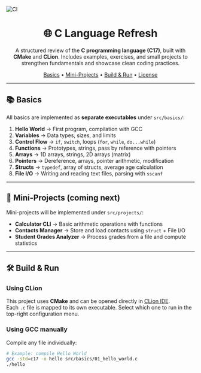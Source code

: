 ![CI](https://github.com/EI-Flores/C_Language_Refresh/actions/workflows/ci.yml/badge.svg)


<h1 align="center">🌐 C Language Refresh</h1>
<p align="center">
  A structured review of the <b>C programming language (C17)</b>, built with <b>CMake</b> and <b>CLion</b>.  
  Includes examples, exercises, and small projects to strengthen fundamentals and showcase clean coding practices.  
</p>

<p align="center">
  <a href="#-basics">Basics</a> •
  <a href="#-mini-projects">Mini-Projects</a> •
  <a href="#-build--run">Build & Run</a> •
  <a href="#-license">License</a>
</p>

---

## 📚 Basics

All basics are implemented as **separate executables** under `src/basics/`:

1. **Hello World** → First program, compilation with GCC
2. **Variables** → Data types, sizes, and limits
3. **Control Flow** → `if`, `switch`, loops (`for`, `while`, `do...while`)
4. **Functions** → Prototypes, strings, pass by reference with pointers
5. **Arrays** → 1D arrays, strings, 2D arrays (matrix)
6. **Pointers** → Dereference, arrays, pointer arithmetic, modification
7. **Structs** → `typedef`, array of structs, average age calculation
8. **File I/O** → Writing and reading text files, parsing with `sscanf`

---

## 🚀 Mini-Projects (coming next)

Mini-projects will be implemented under `src/projects/`:

- **Calculator CLI** → Basic arithmetic operations with functions
- **Contacts Manager** → Store and load contacts using `struct` + File I/O
- **Student Grades Analyzer** → Process grades from a file and compute statistics

---

## 🛠️ Build & Run

### Using CLion
This project uses **CMake** and can be opened directly in [CLion IDE](https://www.jetbrains.com/clion/).  
Each `.c` file is mapped to its own executable. Select which one to run in the top-right configuration menu.

### Using GCC manually
Compile any file individually:
```bash
# Example: compile Hello World
gcc -std=c17 -o hello src/basics/01_hello_world.c
./hello
